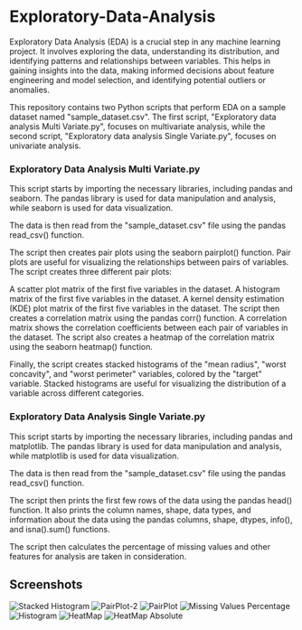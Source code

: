 # Exploratory-Data-Analysis
Exploratory Data Analysis (EDA) is a crucial step in any machine learning project. It involves exploring the data, understanding its distribution, and identifying patterns and relationships between variables. This helps in gaining insights into the data, making informed decisions about feature engineering and model selection, and identifying potential outliers or anomalies.

This repository contains two Python scripts that perform EDA on a sample dataset named "sample_dataset.csv". The first script, "Exploratory data analysis Multi Variate.py", focuses on multivariate analysis, while the second script, "Exploratory data analysis Single Variate.py", focuses on univariate analysis.

### Exploratory Data Analysis Multi Variate.py

This script starts by importing the necessary libraries, including pandas and seaborn. The pandas library is used for data manipulation and analysis, while seaborn is used for data visualization.

The data is then read from the "sample_dataset.csv" file using the pandas read_csv() function.

The script then creates pair plots using the seaborn pairplot() function. Pair plots are useful for visualizing the relationships between pairs of variables. The script creates three different pair plots:

A scatter plot matrix of the first five variables in the dataset.
A histogram matrix of the first five variables in the dataset.
A kernel density estimation (KDE) plot matrix of the first five variables in the dataset.
The script then creates a correlation matrix using the pandas corr() function. A correlation matrix shows the correlation coefficients between each pair of variables in the dataset. The script also creates a heatmap of the correlation matrix using the seaborn heatmap() function.

Finally, the script creates stacked histograms of the "mean radius", "worst concavity", and "worst perimeter" variables, colored by the "target" variable. Stacked histograms are useful for visualizing the distribution of a variable across different categories.

### Exploratory Data Analysis Single Variate.py

This script starts by importing the necessary libraries, including pandas and matplotlib. The pandas library is used for data manipulation and analysis, while matplotlib is used for data visualization.

The data is then read from the "sample_dataset.csv" file using the pandas read_csv() function.

The script then prints the first few rows of the data using the pandas head() function. It also prints the column names, shape, data types, and information about the data using the pandas columns, shape, dtypes, info(), and isna().sum() functions.

The script then calculates the percentage of missing values and other features for analysis are taken in consideration.

## Screenshots
![Stacked Histogram](https://github.com/SShadabHussain/Exploratory-Data-Analysis/assets/93070562/6d34fe05-daa6-48db-bfc6-4559ed5dfd5c)
![PairPlot-2](https://github.com/SShadabHussain/Exploratory-Data-Analysis/assets/93070562/689c874f-4953-4e66-8f79-9f01ef3d28db)
![PairPlot](https://github.com/SShadabHussain/Exploratory-Data-Analysis/assets/93070562/d7c3a92c-9112-40be-8f6c-d41b7cad801d)
![Missing Values Percentage](https://github.com/SShadabHussain/Exploratory-Data-Analysis/assets/93070562/a7f6eb10-1fea-4176-bc7d-30bbd0432c56)
![Histogram](https://github.com/SShadabHussain/Exploratory-Data-Analysis/assets/93070562/b7b171e4-71b9-471d-9aa0-50dc0c8b77dd)
![HeatMap](https://github.com/SShadabHussain/Exploratory-Data-Analysis/assets/93070562/4086f877-a18f-4eba-b3a6-b01939deea95)
![HeatMap Absolute](https://github.com/SShadabHussain/Exploratory-Data-Analysis/assets/93070562/24bf8694-5dbf-432d-8612-b6fb734e1ed8)

